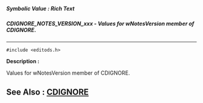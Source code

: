 ##### Symbolic Value : Rich Text
##### CDIGNORE_NOTES_VERSION_xxx - Values for wNotesVersion member of CDIGNORE.
---
```
#include <editods.h>
```
**Description :**

Values for wNotesVersion member of CDIGNORE.

**See Also :**
[CDIGNORE](/reference/Data/CDIGNORE)
---
